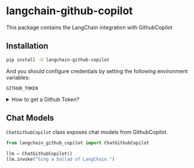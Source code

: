 # langchain-github-copilot

This package contains the LangChain integration with GithubCopilot

## Installation

```bash
pip install -U langchain-github-copilot
```

And you should configure credentials by setting the following environment variables:

`GITHUB_TOKEN`

<details>
<summary>How to get a Github Token?</summary>
Use the following function to set up your Github Token as an environment variable.

```python
import requests, os, time

def setup():
    resp = requests.post('https://github.com/login/device/code', headers={
            'accept': 'application/json',
            'editor-version': 'Neovim/0.6.1',
            'editor-plugin-version': 'copilot.vim/1.16.0',
            'content-type': 'application/json',
            'user-agent': 'GithubCopilot/1.155.0',
            'accept-encoding': 'gzip,deflate,br'
        }, data='{"client_id":"Iv1.b507a08c87ecfe98","scope":"read:user"}')


    # Parse the response json, isolating the device_code, user_code, and verification_uri
    resp_json = resp.json()
    device_code = resp_json.get('device_code')
    user_code = resp_json.get('user_code')
    verification_uri = resp_json.get('verification_uri')

    # Print the user code and verification uri
    print(f'Please visit {verification_uri} and enter code {user_code} to authenticate.')


    while True:
        time.sleep(5)
        resp = requests.post('https://github.com/login/oauth/access_token', headers={
            'accept': 'application/json',
            'editor-version': 'Neovim/0.6.1',
            'editor-plugin-version': 'copilot.vim/1.16.0',
            'content-type': 'application/json',
            'user-agent': 'GithubCopilot/1.155.0',
            'accept-encoding': 'gzip,deflate,br'
            }, data=f'{{"client_id":"Iv1.b507a08c87ecfe98","device_code":"{device_code}","grant_type":"urn:ietf:params:oauth:grant-type:device_code"}}')

        # Parse the response json, isolating the access_token
        resp_json = resp.json()
        access_token = resp_json.get('access_token')

        if access_token:
            break
        
    with open('.env', 'a') as f:
        f.write(f'GITHUB_TOKEN={access_token}\n')

    print('Authentication success!')
```
</details>

## Chat Models

`ChatGithubCopilot` class exposes chat models from GithubCopilot.

```python
from langchain_github_copilot import ChatGithubCopilot

llm = ChatGithubCopilot()
llm.invoke("Sing a ballad of LangChain.")
```

